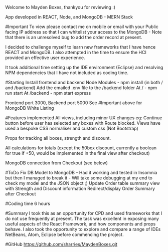 Welcome to Mayden Boxes, thankyou for reviewing :)

App developed in REACT, Node, and MongoDB - MERN Stack

#Important
To view please contact me on mobile or email with your Public facing IP address so that I can whitelist your access to the MongoDB - Note that there is an unresolved bug to add the order record at present.

I decided to challenge myself to learn new frameworks that I have hence REACT and MongoDB.  I also attempted in the time to ensure the HCI provided an effective user experience.

It took additional time setting up the IDE environment (Eclipse) and resolving NPM dependencies that I have not included as coding time.

#Starting
Install frontend and backend Node Modules - npm install (in both / and /backend)
Add the emailed .env file to the /backend folder
At / - npm run start
At /backend - npm start express

Frontend port 3000, Backend port 5000
See #Important above for MongoDB White Listing

#Features implemented
All views, including minor UX changes eg: Continue button before user has selected any boxes with Route blocked.  Views have used a bespoke CSS normaliser and custom css (Not Bootstrap)

Props for tracking all boxes, strength and discount.

All calculations for totals (except the 50box discount, currently a boolean for true if +50, would be implemented in the final view after checkout)

MongoDB connection from Checkout (see below)

#ToDo
Fix DB Model to MongoDB - Had it working and tested in Insomnia but then I managed to break it - Will take some debugging at my end to check my model and the JSON object ;)
Update Order table summary view with Strength and Discount information
Redirect/display Order Summary after Checkout

#Coding time
6 hours

#Summary
I took this as an opportunity for CPD and used frameworks that I do not use frequently at present.  The task was excellent in exposing many useful aspects of the React Framework, and how components and props behave.  I also took the opportunity to explore and compare a range of IDEs NetBeans, Atom, Eclipse before commencing the project.

#GitHub
https://github.com/sharries/MaydenBoxes.git
